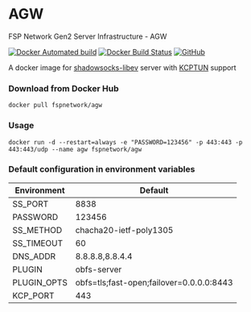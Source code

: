 # AGW

FSP Network Gen2 Server Infrastructure - AGW

[![Docker Automated build](https://img.shields.io/docker/automated/fspnetwork/agw.svg?style=flat-square)](https://hub.docker.com/r/fspnetwork/agw/)
[![Docker Build Status](https://img.shields.io/docker/build/fspnetwork/agw.svg?style=flat-square)](https://hub.docker.com/r/fspnetwork/agw/)
[![GitHub](https://img.shields.io/github/license/fspnet/agw.svg?style=flat-square)](https://github.com/FSPNet/AGW/blob/master/LICENSE)

A docker image for [shadowsocks-libev](https://github.com/shadowsocks/shadowsocks-libev) server with [KCPTUN](https://github.com/xtaci/kcptun) support

### Download from Docker Hub 

    docker pull fspnetwork/agw

### Usage

    docker run -d --restart=always -e "PASSWORD=123456" -p 443:443 -p 443:443/udp --name agw fspnetwork/agw

### Default configuration in environment variables

| Environment | Default |
| - | - |
| SS_PORT | 8838 |
| PASSWORD | 123456 |
| SS_METHOD | chacha20-ietf-poly1305 |
| SS_TIMEOUT | 60 |
| DNS_ADDR | 8.8.8.8,8.8.4.4 |
| PLUGIN | obfs-server |
| PLUGIN_OPTS | obfs=tls;fast-open;failover=0.0.0.0:8443 |
| KCP_PORT | 443 |
